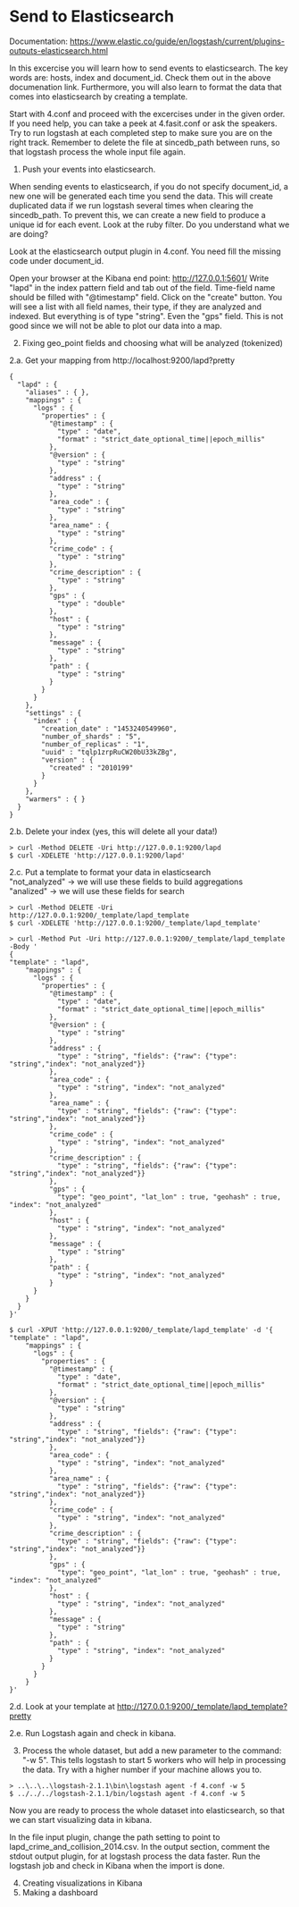 # Send to Elasticsearch
Documentation: https://www.elastic.co/guide/en/logstash/current/plugins-outputs-elasticsearch.html

In this excercise you will learn how to send events to elasticsearch. 
The key words are:  hosts, index and document_id. Check them out in the above documenation link.
Furthermore, you will also learn to format the data that comes into elasticsearch by creating a template.

Start with 4.conf and proceed with the excercises under in the given order.
If you need help, you can take a peek at 4.fasit.conf or ask the speakers. 
Try to run logstash at each completed step to make sure you are on the right track. 
Remember to delete the file at sincedb_path between runs, so that logstash process the whole input file again. 

1. Push your events into elasticsearch.

When sending events to elasticsearch, if you do not specify document_id, a new one will be generated
each time you send the data. This will create duplicated data if we run logstash several times when
clearing the sincedb_path. To prevent this, we can create a new field to produce a unique id for 
each event. Look at the ruby filter. Do you understand what we are doing?

Look at the elasticsearch output plugin in 4.conf. You need fill the missing code under document_id.

Open your browser at the Kibana end point: http://127.0.0.1:5601/
Write "lapd" in the index pattern field and tab out of the field. Time-field name should be filled with "@timestamp" field.
Click on the "create" button.
You will see a list with all field names, their type, if they are analyzed and indexed. But everything is of type "string". 
Even the "gps" field. This is not good since we will not be able to plot our data into a map. 

2. Fixing geo_point fields and choosing what will be analyzed (tokenized)

2.a. Get your mapping from http://localhost:9200/lapd?pretty
```
{
  "lapd" : {
    "aliases" : { },
    "mappings" : {
      "logs" : {
        "properties" : {
          "@timestamp" : {
            "type" : "date",
            "format" : "strict_date_optional_time||epoch_millis"
          },
          "@version" : {
            "type" : "string"
          },
          "address" : {
            "type" : "string"
          },
          "area_code" : {
            "type" : "string"
          },
          "area_name" : {
            "type" : "string"
          },
          "crime_code" : {
            "type" : "string"
          },
          "crime_description" : {
            "type" : "string"
          },
          "gps" : {
            "type" : "double"
          },
          "host" : {
            "type" : "string"
          },
          "message" : {
            "type" : "string"
          },
          "path" : {
            "type" : "string"
          }
        }
      }
    },
    "settings" : {
      "index" : {
        "creation_date" : "1453240549960",
        "number_of_shards" : "5",
        "number_of_replicas" : "1",
        "uuid" : "tqlp1zrpRuCW20bU33kZBg",
        "version" : {
          "created" : "2010199"
        }
      }
    },
    "warmers" : { }
  }
}
```

2.b. Delete your index (yes, this will delete all your data!)
```
> curl -Method DELETE -Uri http://127.0.0.1:9200/lapd
$ curl -XDELETE 'http://127.0.0.1:9200/lapd'
```

2.c. Put a template to format your data in elasticsearch  
"not_analyzed" 	-> we will use these fields to build aggregations  
"analized" 		-> we will use these fields for search

```
> curl -Method DELETE -Uri http://127.0.0.1:9200/_template/lapd_template
$ curl -XDELETE 'http://127.0.0.1:9200/_template/lapd_template'

> curl -Method Put -Uri http://127.0.0.1:9200/_template/lapd_template -Body '
{
"template" : "lapd",
    "mappings" : {
      "logs" : {
        "properties" : {
          "@timestamp" : {
            "type" : "date",
            "format" : "strict_date_optional_time||epoch_millis"
          },
          "@version" : {
            "type" : "string"
          },
          "address" : {
            "type" : "string", "fields": {"raw": {"type":  "string","index": "not_analyzed"}}
          },
          "area_code" : {
            "type" : "string", "index": "not_analyzed"
          },
          "area_name" : {
            "type" : "string", "fields": {"raw": {"type":  "string","index": "not_analyzed"}}
          },
          "crime_code" : {
            "type" : "string", "index": "not_analyzed"
          },
          "crime_description" : {
            "type" : "string", "fields": {"raw": {"type":  "string","index": "not_analyzed"}}
          },
          "gps" : {
            "type": "geo_point", "lat_lon" : true, "geohash" : true, "index": "not_analyzed"
          },
          "host" : {
            "type" : "string", "index": "not_analyzed"
          },
          "message" : {
            "type" : "string"
          },
          "path" : {
            "type" : "string", "index": "not_analyzed"
          }
	  }
    }
  }
}'

$ curl -XPUT 'http://127.0.0.1:9200/_template/lapd_template' -d '{
"template" : "lapd",
    "mappings" : {
      "logs" : {
        "properties" : {
          "@timestamp" : {
            "type" : "date",
            "format" : "strict_date_optional_time||epoch_millis"
          },
          "@version" : {
            "type" : "string"
          },
          "address" : {
            "type" : "string", "fields": {"raw": {"type":  "string","index": "not_analyzed"}}
          },
          "area_code" : {
            "type" : "string", "index": "not_analyzed"
          },
          "area_name" : {
            "type" : "string", "fields": {"raw": {"type":  "string","index": "not_analyzed"}}
          },
          "crime_code" : {
            "type" : "string", "index": "not_analyzed"
          },
          "crime_description" : {
            "type" : "string", "fields": {"raw": {"type":  "string","index": "not_analyzed"}}
          },
          "gps" : {
            "type": "geo_point", "lat_lon" : true, "geohash" : true, "index": "not_analyzed"
          },
          "host" : {
            "type" : "string", "index": "not_analyzed"
          },
          "message" : {
            "type" : "string"
          },
          "path" : {
            "type" : "string", "index": "not_analyzed"
          }
        }
      }
    }
}'
```

2.d. Look at your template at http://127.0.0.1:9200/_template/lapd_template?pretty

2.e. Run Logstash again and check in kibana. 

3. Process the whole dataset, but add a new parameter to the command: "-w 5". This tells logstash to start 5 workers
who will help in processing the data. Try with a higher number if your machine allows you to.
```
> ..\..\..\logstash-2.1.1\bin\logstash agent -f 4.conf -w 5
$ ../../../logstash-2.1.1/bin/logstash agent -f 4.conf -w 5 
```

Now you are ready to process the whole dataset into elasticsearch, so that we can start visualizing data in kibana.

In the file input plugin, change the path setting to point to lapd_crime_and_collision_2014.csv. 
In the output section, comment the stdout output plugin, for at logstash process the data faster.
Run the logstash job and check in Kibana when the import is done.

4. Creating visualizations in Kibana
5. Making a dashboard
